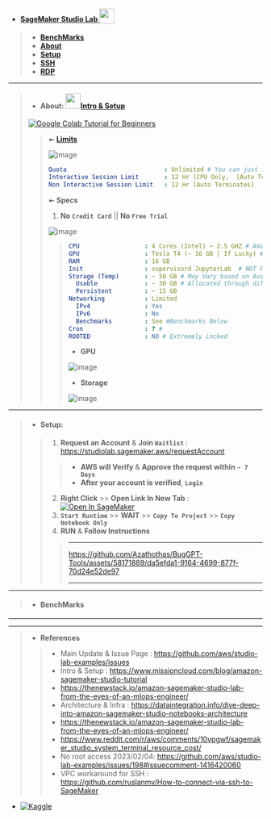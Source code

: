 - #### [SageMaker Studio Lab <sub><img src="https://github.com/Azathothas/BugGPT-Tools/assets/58171889/0eacb57a-972e-41fd-ae58-e0bccb8c42e9"  width="30" height="30"> </sub>](https://studiolab.sagemaker.aws)
> - [**BenchMarks**](https://github.com/Azathothas/BugGPT-Tools/tree/main/free-tiers/VPS/AWS%20SageMaker%20Studio%20(Lab)#about-intro--setup)
> - [**About**](https://github.com/Azathothas/BugGPT-Tools/tree/main/free-tiers/VPS/AWS%20SageMaker%20Studio%20(Lab)#about-intro--setup)
> - [**Setup**](https://github.com/Azathothas/BugGPT-Tools/tree/main/free-tiers/VPS/AWS%20SageMaker%20Studio%20(Lab)#about-intro--setup)
> - [**SSH**]()
> - [**RDP**]()
---

> - #### About: [<img src="https://github.com/Azathothas/BugGPT-Tools/assets/58171889/7737d632-1cf6-46a0-8b3a-644482b9022d" width="30" height="30">**Intro** & **Setup**](https://www.youtube.com/watch?v=g0xu9DA4gDw)
> [![Google Colab Tutorial for Beginners](https://img.youtube.com/vi/SP-WBt2b54o/maxresdefault.jpg)](https://www.youtube.com/watch?v=SP-WBt2b54o)
> 
> > ➼ [**Limits**](https://studiolab.sagemaker.aws/faqhttps://studiolab.sagemaker.aws/faq)
> >
> > ![image](https://github.com/Azathothas/BugGPT-Tools/assets/58171889/183cbae2-4388-4b76-96ad-0db9d7692cba)
> > 
> > ```yaml
> > Quota                           : Unlimited # You can just reset & run again 
> > Interactive Session Limit       : 12 Hr (CPU Only,  [Auto Terminates] 
> > Non Interactive Session Limit   : 12 Hr [Auto Terminates] 
> > ```
> > ➼ **Specs**
> > 1. **No `Credit Card`** || **No `Free Trial`**
> > 
> > ![image](https://github.com/Azathothas/BugGPT-Tools/assets/58171889/204e2fee-1e1d-41e5-9f54-b14a5ca22641)
> > 
> > > ```YAML
> > > CPU                  : 4 Cores (Intel) ~ 2.5 GHZ # Amazon EC2 t3.xlarge : https://aws.amazon.com/ec2/instance-types/t3/
> > > GPU                  : Tesla T4 (~ 16 GB | If Lucky) # Not Always Available (If Really unlucky)
> > > RAM                  : 16 GB
> > > Init                 : supervisord JupyterLab  # NOT Privileged (ps -p 1 -o comm=)
> > > Storage (Temp)       : ~ 50 GB # May Vary based on Availability
> > >   Usable             : ~ 30 GB # Allocated through different Partitions
> > >   Persistent         : ~ 15 GB 
> > > Networking           : Limited
> > >   IPv4               : Yes
> > >   IPv6               : No
> > >   Benchmarks         : See #Benchmarks Below
> > > Cron                 : ? # 
> > > ROOTED               : NO # Extremely Locked 
> > > ```
> > > - **GPU**
> > > 
> > > ![image](https://github.com/Azathothas/BugGPT-Tools/assets/58171889/1220ecd7-ed92-43d7-96e5-117578b21b40)
> > >
> > > - **Storage**
> > > 
> > > ![image](https://github.com/Azathothas/BugGPT-Tools/assets/58171889/bc0537f3-d1c0-459e-8f6c-3b3892a33d95)
> > > 
----
> - #### Setup:
> > 1. **Request an Account** & **Join `Waitlist`** : https://studiolab.sagemaker.aws/requestAccount
> > > - **AWS will Verify** & **Approve the request within** **`~ 7 Days`**
> > > - **After your account is verified**, **`Login`**
> > 2. **Right Click** >> **Open Link In New Tab** : <a href="https://studiolab.sagemaker.aws/import/github/Azathothas/BugGPT-Tools/blob/main/free-tiers/VPS/AWS%20SageMaker%20Studio%20(Lab)/SageMaker.ipynb" target="_parent"><img src="https://github-production-user-asset-6210df.s3.amazonaws.com/58171889/244918231-056e22a6-a19a-4850-b5e6-c94c52472fac.svg" alt="Open In SageMaker"/></a>
> > 3. **`Start Runtime`** >> **WAIT** >> **`Copy To Project`** >> **`Copy Notebook Only`**
> > 4. **RUN** & **Follow Instructions**
> > > ---
> > > https://github.com/Azathothas/BugGPT-Tools/assets/58171889/da5efda1-9164-4699-877f-70d24e52de97
> > > 
> > > ---
---
> - #### **BenchMarks**
---


> > >
---
> - **References**
> > - Main Update & Issue Page : https://github.com/aws/studio-lab-examples/issues
> > - Intro & Setup : https://www.missioncloud.com/blog/amazon-sagemaker-studio-tutorial
> > - https://thenewstack.io/amazon-sagemaker-studio-lab-from-the-eyes-of-an-mlops-engineer/
> > - Architecture & Infra : https://dataintegration.info/dive-deep-into-amazon-sagemaker-studio-notebooks-architecture
> > - https://thenewstack.io/amazon-sagemaker-studio-lab-from-the-eyes-of-an-mlops-engineer/
> > - https://www.reddit.com/r/aws/comments/10vpgwf/sagemaker_studio_system_terminal_resource_cost/
> > - No root access 2023/02/04: https://github.com/aws/studio-lab-examples/issues/198#issuecomment-1416420060
> > - VPC workaround for SSH : https://github.com/ruslanmv/How-to-connect-via-ssh-to-SageMaker

- [![Kaggle](https://kaggle.com/static/images/open-in-kaggle.svg)](https://kaggle.com/kernels/welcome?src=https://github.com/roboflow-ai/notebooks/blob/main/notebooks/train-yolov8-object-detection-on-custom-dataset.ipynb) 
